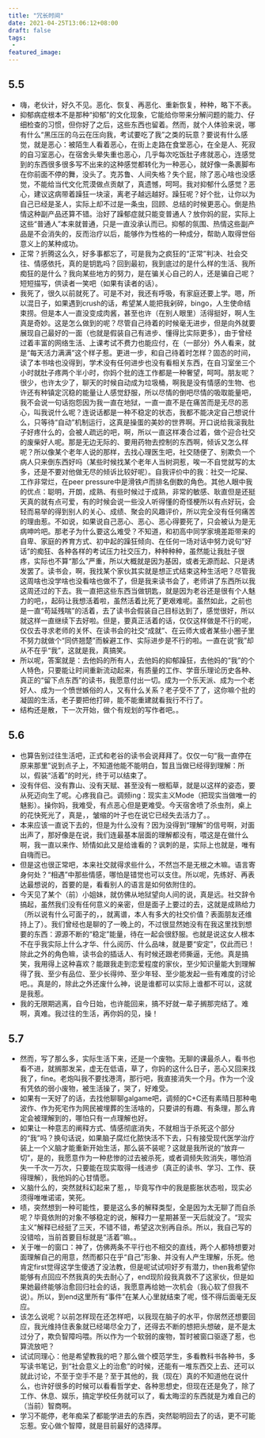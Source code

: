 ```yaml
---
title: "冗长时间"
date: 2021-04-25T13:06:12+08:00
draft: false
tags:
 - 
featured_image:
---
```

## 5.5
- 嗨，老伙计，好久不见。恶化、恢复、再恶化、重新恢复，种种，略下不表。
- 抑郁病症根本不是那种“抑郁”的文化现象，它能给你带来分解问题的能力、仔细检查的习惯，但你好了之后，这些东西也留着。然而，就个人体验来说，哪有什么“黑压压的乌云在压向我，考试要吃了我”之类的玩意？要说有什么感觉，就是恶心：被陌生人看着恶心，在街上走路在食堂恶心，在全是人、死寂的自习室恶心，在宿舍头晕失重也恶心，几乎每次吃饭肚子疼就恶心，连感觉到的东西很多很多写不出来的这种感觉都转化为一种恶心，就好像一条裹脚布在你前面不停的舞，没头了。克苏鲁、人间失格？失个屁，除了恶心啥也没感觉，不能给当代文化荒漠做点贡献了，真遗憾，呵呵。我对抑郁什么感觉？恶心，建议这病带着躁狂一块滚，离老子越远越好。躁狂呢？好个批，让你以为自己已经是圣人，实际上却不过是一条虫，回顾、总结的时候更恶心。倒是热情这种副产品还算不错。治好了躁郁症就只能变普通人？放你妈的屁，实际上这些“普通人”本来就普通，只是一直没承认而已。抑郁的氛围、热情这些副产品是不会消失的，反而治疗以后，能够作为性格的一种成分，帮助人取得世俗意义上的某种成功。
- 正常？折腾这么久，好多事都忘了，可是我为之疯狂的“正常”判决、社会交往、情感依托，真的是钥匙吗？回到最初，我到底过的是什么样的生活、我所痴狂的是什么？我向某些地方的努力，是在骗关心自己的人，还是骗自己呢？短短描写，供读者一笑吧（如果有读者的话）。
- 我死了，很久以前就死了。可是不对，我还有呼吸，有家庭还要上学。嗯，所以混日子，如果遇到crush的话，希望某人能把我剁碎，bingo，人生使命结束捞。但是本人一直没变成肉酱，甚至也许（在别人眼里）活得挺好，啊人生真是奇妙。这是怎么做到的呢？尽管自己待着的时候毫无进步，但是向外就要展现自己最好的一面（也就是假装自己有进步、懂得比实际更多），由于曾经过着丰富的网络生活、上课考试不费力也能应付，在（一部分）外人看来，就是“每天活力满满”这个样子惹。更进一步，和自己待着时怎样？固态的时间，读了本书啥也没得到，学术没有任何进步也没有看相关东西，在自习室坐三个小时就肚子疼两个半小时，你妈个批的连工作都是一种奢望，呵呵。朋友呢？很少，也许太少了，聊天的时候自动成为垃圾桶，啊我是没有情感的生物、也许还有种镇定沉稳的能量让人感觉舒服，所以尽情的倒吧尽情的吸取能量吧，我不会说一句话抱怨因为我一直在地狱，一直一直不是在痛苦而是无尽的恶心，叫我说什么呢？连说话都是一种不稳定的状态，我都不能决定自己想说什么，只等待“自动”机制运行，这真是操蛋的美妙的世界啊。开口说给我滚我肚子好疼什么的，会被人疏远的吧，啊，所以一直这样凑合过着，做个迎合社交的废柴好人呢。那是无边无际的、要用药物去控制的东西啊，倾诉又怎么样呢？所以像某个老年人说的那样，去找心理医生吧，社交随便了、别欺负一个病人只来倒东西好吗（某些时候找某个老年人当树洞惹，唉一不自觉就写的太多，还是不要对他做无尽的倾诉比较好呢）。自我评价中的我：社交一坨屎、工作非常烂，在peer pressure中是滑铁卢而排名倒数的角色。其他人眼中我的优点：聪明，开朗，成熟、有些时候过于成熟，非常的敏感、耿直但是还挺天真的就有点可爱，有的时候会说一些没人听得懂的奇怪梗所以有点好玩，会轻而易举的得到别人的关心、成绩、聚会的风趣评价，所以完全没有任何痛苦的理由惹。不如说，如果说自己恶心、恶心、恶心得要死了，只会被认为是无病呻吟吧。那老子为什么要这么难受？不知道，和初高中同学家境差距带来的自卑、家庭的养育方式、初中起的躁狂倾向、在任何一场对话中努力说句“好话”的痴狂、各种各样的考试压力社交压力，种种种种，虽然能让我肚子很疼，实际也不算“那么”严重，所以大概就是因为基因，或者无源而起、只是诱发罢了。读书会，啊，我找某个家伙其实就是想正式结束这种生活吧？尽管我这周啥也没学啥也没看啥也做不了，但是我来读书会了，老师讲了东西所以我这周还过的下去。我一直把这些东西当做钥匙，就是因为老谷还是很有个人魅力的吧，，起码让我想活着啦，虽然活着比死了更艰难呢。虽然如此，之前也是一直“苟延残喘”的活着，去了读书会假装自己目标达到了，感觉很好，所以就这样一直继续下去好啦。但是，要真正活着的话，仅仅这样做是不行的呢，仅仅去寻求老师的关怀、在读书会的社交“成就”、在云师大或者某些小圈子里不努力就做个“同侪翘楚”而躲避工作、实际进步是不行的啦。一直在说“我”却从不在乎“我”，这就是我，真搞笑。
- 所以呢，答案就是：去他妈的所有人，去他妈的抑郁躁狂，去他妈的“我”的个人特色，只要能让时间重新流动起来，有质量的工作、学音乐理论历史各种、真正的“留下点东西”的读书，我愿意付出一切。成为一个乐天派、成为一个老好人、成为一个愤世嫉俗的人，又有什么关系？老子受不了了，这你嘛个批的凝固的生活，老子要把他打碎，能不能重建就看我行不行了。
- 结构还是散，下一次开始，做个有规划的写作者吧。。
## 5.6
- 也算告别过往生活吧，正式和老谷的读书会说拜拜了。仅仅一句“我一直停在原来那里”说到点子上，不知道他能不能明白，暂且当做已经得到理解：所以，假装“活着”的时光，终于可以结束了。
- 没有伴侣、没有靠山、没有天赋、甚至没有一根稻草，就是以这样的姿态，要从死迈向生了呢。心疼我自己。调频ing：现实主义Mode（把现实当做唯一的魅影）。操你妈，我难受，有点恶心但是更难受。今天宿舍喷了杀虫剂，桌上的花快死光了，真是，，皱缩的叶子也在说它已经失去活力了。。
- 本来应该一直说下去的，但是为什么没有？因为没得到“理解”的信号啊，对面出声了，那好像是在说，我们连最基本层面的理解都没有，喂这是在做什么啊，我一直以来作、矫情如此又是给谁看的？讽刺的是，实际上也就是，唯有自嗨而已。
- 但是这也很正常吧，本来社交就得求些什么，不然岂不是无根之木嘛。语言寄身何处？“相遇”中那些情感，哪怕是错觉也可以支住。所以呢，先练好、再表达最想说的，首要的是，看看别人的语言是如何依附住的。
- 今天见了某个（前）小姐妹，就仿佛从地狱望向人间的说，真是远。社交辞令搞起，虽然我们没有任何意义的亲密，但是面子上要过的去，这就是成熟给力（所以说有什么可面子的，，就离谱，本人有多大的社交价值？表面朋友还维持上了）。我们曾经也是聊的了一晚上的，不过很显然她没有在我这里找到想要的东西：源源不断的“稳定”能量，待在一起会很舒服。也就是说这女人根本不在乎我实际上什么才华、什么阅历、什么品味，就是要“安定”，仅此而已！除此之外的角色嘛，读书会的插话人、有时候还跟老师撕逼，无他。真是搞笑，我用得上这种喜欢？能跟我走到恋爱程度的家伙，至少知识量能大到理解得了我、至少有品位、至少长得帅、至少年轻、至少能发起一些有难度的讨论吧。。真是的，除此之外还废什么神，说是谁都可以实际上谁都不可以，这就是我惹。
- 我的无限期逃离，自今日始，也许能回来，搞不好就一辈子搁那完结了。难啊，真难。我过往的生活，再你妈的见，操！
## 5.7
- 然而，写了那么多，实际生活下来，还是一个废物。无聊的课最杀人，看书也看不进，就搁那发呆，虚无在低语，草了，你妈的这什么日子，恶心又回来找我了，fine。老炮叫我不要找港湾，那行吧，我直接消失一个月。作为一个没有凭依的弱小废物，被生活操了，哭了，好难受。
- 如果有一天好了的话，去找他聊聊galgame吧，调频的C+C还有素晴日那种电波作、作为死宅作为网民被埋葬的生活啥的，只要讲的有趣、有条理，那么肯定会被理解到的，哪怕只有一点理解也好。
- 如果让一种意志的阐释方式、情感彻底消失，不就相当于杀死这个部分的“我”吗？换句话说，如果脑子腐烂化脓快活不下去，只有接受现代医学治疗装上一个义脑才能重新开始生活，那么装不装呢？这就是我所说的“放弃一切”，是的，我愿意作为一种悲惨的过去被杀死，或者调频失败消失，哪怕消失一千次一万次，只要能在现实取得一线进步（真正的读书、学习、工作、获得理解），我他妈的心甘情愿。
- 义脑什么的，突然就科幻起来了惹，，毕竟写作中的我是膨胀状态啦，现实必须得唯唯诺诺，笑死。
- 啧，突然想到一种可能性，要是这么多的解释类型，全是因为太无聊了而自杀呢？毕竟依附的对象不够稳定的说，解释力一星期甚至一天后就没了。“现实主义”解释已经挺了三天，不错不错，希望这次别再自杀。所以，我自己写的没错哈，当前首要目标就是“活着”嘛。。
- 关于唯一的窗口：神了，仿佛两条不平行也不相交的直线，两个人都特想要对面理解自己的用意，然而都只在乎“自己”形象、并没有人产生理解，乐死。他肯定first觉得这学生傻透了没法教，但是呢试试呗好歹有潜力，then我希望你能够有点回应不然我真的失去耐心了，end现阶段我真救不了这家伙，但是如果她最终能够治愈回归社会的话，我愿意再给她一次机会（我心软了但我不说）。所以，到end这里所有“事件”在某人心里就结束了呢，怪不得后面毫无反应。
- 该怎么说呢？以前怎样现在还怎样吧，以我现在脑子的水平，你居然还想要回应，我光维持住表象就已经竭尽全力了，还得去不断的想把头想破，是不是太过分了，欺负智障吗喂。所以作为一个软弱的废物，暂时被窗口驱逐了惹，也算流放吧？
- 试试同理心：他是希望教我的吧？那么做个模范学生，多看教科书各种书，多写读书笔记，到“社会意义上的治愈”的时候，还能有一堆东西交上去、还可以就此讨论，不至于空手不是？至于其他的，我（现在）真的不知道他在说什么，也许好很多的时候可以看看哲学史、各种思想史，但现在还是免了，除了工作、休息、娱乐，搞定学校任务就可以了，看太晦涩的东西就是为难自己的（当前）智商啊。
- 学习不能停，老年痴呆了都能学进去的东西，突然聪明回去了的话，更不可能忘惹。安心做个智障，就是目前最好的选择厚。